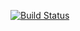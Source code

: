 [![Build Status](https://travis-ci.com/MidasLamb/Classr.svg?token=gt8DyspcfHTSMt8T5eEM&branch=master)](https://travis-ci.com/MidasLamb/Classr)

